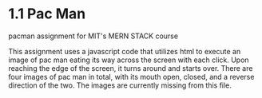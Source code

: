 # 1.1 Pac Man

pacman assignment for MIT's MERN STACK course

This assignment uses a javascript code that utilizes html to execute an image of pac man eating its way across the screen with each click. Upon reaching the edge of the screen, it turns around and starts over. There are four images of pac man in total, with its mouth open, closed, and a reverse direction of the two. The images are currently missing from this file. 
